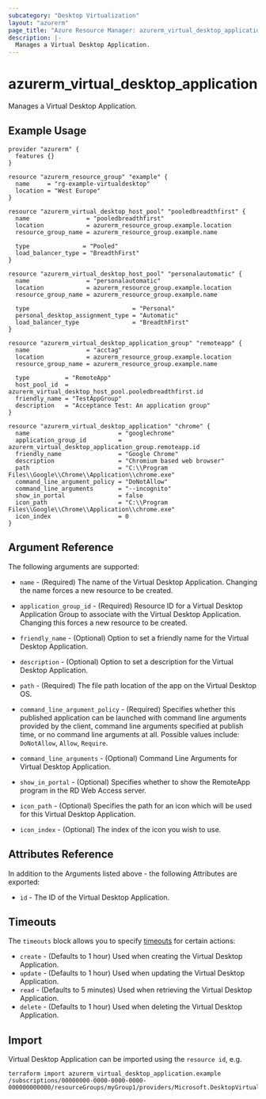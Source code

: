 ```yaml
---
subcategory: "Desktop Virtualization"
layout: "azurerm"
page_title: "Azure Resource Manager: azurerm_virtual_desktop_application"
description: |-
  Manages a Virtual Desktop Application.
---
```


# azurerm_virtual_desktop_application

Manages a Virtual Desktop Application.

## Example Usage

```hcl
provider "azurerm" {
  features {}
}

resource "azurerm_resource_group" "example" {
  name     = "rg-example-virtualdesktop"
  location = "West Europe"
}

resource "azurerm_virtual_desktop_host_pool" "pooledbreadthfirst" {
  name                = "pooledbreadthfirst"
  location            = azurerm_resource_group.example.location
  resource_group_name = azurerm_resource_group.example.name

  type               = "Pooled"
  load_balancer_type = "BreadthFirst"
}

resource "azurerm_virtual_desktop_host_pool" "personalautomatic" {
  name                = "personalautomatic"
  location            = azurerm_resource_group.example.location
  resource_group_name = azurerm_resource_group.example.name

  type                             = "Personal"
  personal_desktop_assignment_type = "Automatic"
  load_balancer_type               = "BreadthFirst"
}

resource "azurerm_virtual_desktop_application_group" "remoteapp" {
  name                = "acctag"
  location            = azurerm_resource_group.example.location
  resource_group_name = azurerm_resource_group.example.name

  type          = "RemoteApp"
  host_pool_id  = azurerm_virtual_desktop_host_pool.pooledbreadthfirst.id
  friendly_name = "TestAppGroup"
  description   = "Acceptance Test: An application group"
}

resource "azurerm_virtual_desktop_application" "chrome" {
  name                         = "googlechrome"
  application_group_id         = azurerm_virtual_desktop_application_group.remoteapp.id
  friendly_name                = "Google Chrome"
  description                  = "Chromium based web browser"
  path                         = "C:\\Program Files\\Google\\Chrome\\Application\\chrome.exe"
  command_line_argument_policy = "DoNotAllow"
  command_line_arguments       = "--incognito"
  show_in_portal               = false
  icon_path                    = "C:\\Program Files\\Google\\Chrome\\Application\\chrome.exe"
  icon_index                   = 0
}
```

## Argument Reference

The following arguments are supported:

* `name` - (Required) The name of the Virtual Desktop Application. Changing the name forces a new resource to be created.

* `application_group_id` - (Required) Resource ID for a Virtual Desktop Application Group to associate with the Virtual Desktop Application. Changing this forces a new resource to be created.

* `friendly_name` - (Optional) Option to set a friendly name for the Virtual Desktop Application.

* `description` - (Optional) Option to set a description for the Virtual Desktop Application.

* `path` - (Required) The file path location of the app on the Virtual Desktop OS.

* `command_line_argument_policy` - (Required) Specifies whether this published application can be launched with command line arguments provided by the client, command line arguments specified at publish time, or no command line arguments at all. Possible values include: `DoNotAllow`, `Allow`, `Require`.

* `command_line_arguments` - (Optional) Command Line Arguments for Virtual Desktop Application.

* `show_in_portal` - (Optional) Specifies whether to show the RemoteApp program in the RD Web Access server.

* `icon_path` - (Optional) Specifies the path for an icon which will be used for this Virtual Desktop Application.

* `icon_index` - (Optional) The index of the icon you wish to use.

## Attributes Reference

In addition to the Arguments listed above - the following Attributes are exported:

* `id` - The ID of the Virtual Desktop Application.

## Timeouts

The `timeouts` block allows you to specify [timeouts](https://www.terraform.io/language/resources/syntax#operation-timeouts) for certain actions:

* `create` - (Defaults to 1 hour) Used when creating the Virtual Desktop Application.
* `update` - (Defaults to 1 hour) Used when updating the Virtual Desktop Application.
* `read` - (Defaults to 5 minutes) Used when retrieving the Virtual Desktop Application.
* `delete` - (Defaults to 1 hour) Used when deleting the Virtual Desktop Application.

## Import

Virtual Desktop Application can be imported using the `resource id`, e.g.

```shell
terraform import azurerm_virtual_desktop_application.example /subscriptions/00000000-0000-0000-0000-000000000000/resourceGroups/myGroup1/providers/Microsoft.DesktopVirtualization/applicationGroups/myapplicationgroup/applications/myapplication
```
